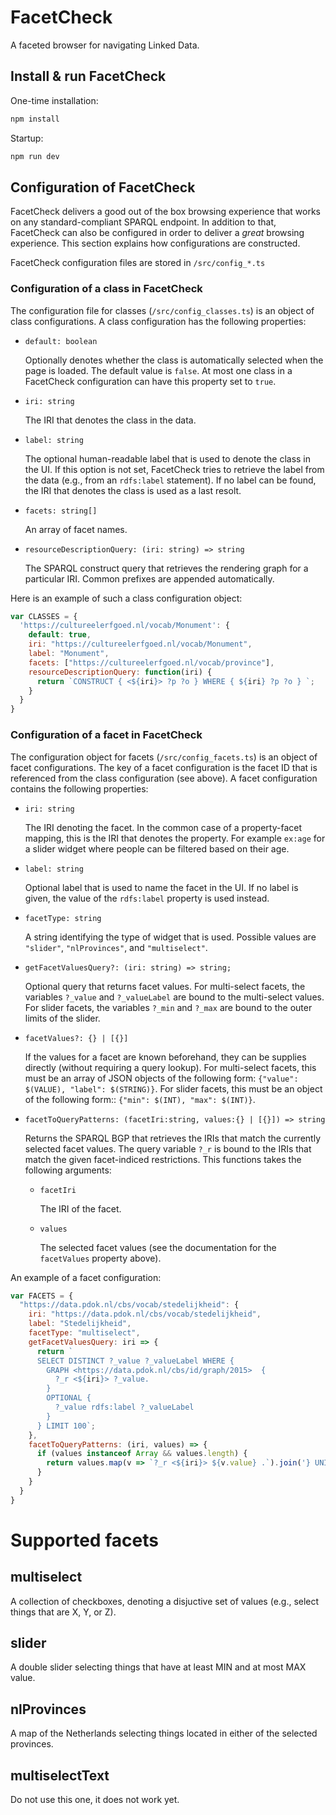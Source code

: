 # FacetCheck

A faceted browser for navigating Linked Data.

## Install & run FacetCheck

One-time installation:

```sh
npm install
```

Startup:

```sh
npm run dev
```

## Configuration of FacetCheck

FacetCheck delivers a good out of the box browsing experience that
works on any standard-compliant SPARQL endpoint.  In addition to that,
FacetCheck can also be configured in order to deliver a *great*
browsing experience.  This section explains how configurations are
constructed.

FacetCheck configuration files are stored in `/src/config_*.ts`

### Configuration of a class in FacetCheck

The configuration file for classes (`/src/config_classes.ts`) is an
object of class configurations.  A class configuration has the
following properties:

  - `default: boolean`

    Optionally denotes whether the class is automatically selected
    when the page is loaded.  The default value is `false`.  At most
    one class in a FacetCheck configuration can have this property set
    to `true`.

  - `iri: string`

    The IRI that denotes the class in the data.

  - `label: string`

    The optional human-readable label that is used to denote the class
    in the UI.  If this option is not set, FacetCheck tries to
    retrieve the label from the data (e.g., from an `rdfs:label`
    statement).  If no label can be found, the IRI that denotes the
    class is used as a last resolt.

  - `facets: string[]`

    An array of facet names.

  - `resourceDescriptionQuery: (iri: string) => string`

    The SPARQL construct query that retrieves the rendering graph for
    a particular IRI.  Common prefixes are appended automatically.

Here is an example of such a class configuration object:

```javascript
var CLASSES = {
  'https://cultureelerfgoed.nl/vocab/Monument': {
    default: true,
    iri: "https://cultureelerfgoed.nl/vocab/Monument",
    label: "Monument",
    facets: ["https://cultureelerfgoed.nl/vocab/province"],
    resourceDescriptionQuery: function(iri) {
      return `CONSTRUCT { <${iri}> ?p ?o } WHERE { ${iri} ?p ?o } `;
    }
  }
}
```

### Configuration of a facet in FacetCheck

The configuration object for facets (`/src/config_facets.ts`) is an
object of facet configurations.  The key of a facet configuration is
the facet ID that is referenced from the class configuration (see
above).  A facet configuration contains the following properties:

  - `iri: string`

     The IRI denoting the facet.  In the common case of a
     property-facet mapping, this is the IRI that denotes the
     property.  For example `ex:age` for a slider widget where people
     can be filtered based on their age.

  - `label: string`

    Optional label that is used to name the facet in the UI.  If no
    label is given, the value of the `rdfs:label` property is used
    instead.

  - `facetType: string`

    A string identifying the type of widget that is used.  Possible
    values are `"slider"`, `"nlProvinces"`, and `"multiselect"`.

  - `getFacetValuesQuery?: (iri: string) => string;`

    Optional query that returns facet values.  For multi-select
    facets, the variables `?_value` and `?_valueLabel` are bound to
    the multi-select values.  For slider facets, the variables `?_min`
    and `?_max` are bound to the outer limits of the slider.

  - `facetValues?: {} | [{}]`

    If the values for a facet are known beforehand, they can be
    supplies directly (without requiring a query lookup).  For
    multi-select facets, this must be an array of JSON objects of the
    following form: `{"value": $(VALUE), "label": $(STRING)}`.  For
    slider facets, this must be an object of the following form::
    `{"min": $(INT), "max": $(INT)}`.

  - `facetToQueryPatterns: (facetIri:string, values:{} | [{}]) => string`

    Returns the SPARQL BGP that retrieves the IRIs that match the
    currently selected facet values.  The query variable `?_r` is
    bound to the IRIs that match the given facet-indiced restrictions.
    This functions takes the following arguments:

      - `facetIri`

         The IRI of the facet.

      - `values`

        The selected facet values (see the documentation for the
        `facetValues` property above).

An example of a facet configuration:

```javascript
var FACETS = {
  "https://data.pdok.nl/cbs/vocab/stedelijkheid": {
    iri: "https://data.pdok.nl/cbs/vocab/stedelijkheid",
    label: "Stedelijkheid",
    facetType: "multiselect",
    getFacetValuesQuery: iri => {
      return `
      SELECT DISTINCT ?_value ?_valueLabel WHERE {
        GRAPH <https://data.pdok.nl/cbs/id/graph/2015>  {
          ?_r <${iri}> ?_value.
        }
        OPTIONAL {
          ?_value rdfs:label ?_valueLabel
        }
      } LIMIT 100`;
    },
    facetToQueryPatterns: (iri, values) => {
      if (values instanceof Array && values.length) {
        return values.map(v => `?_r <${iri}> ${v.value} .`).join('} UNION {')
      }
    }
  }
}
```

# Supported facets

## multiselect

A collection of checkboxes, denoting a disjuctive set of values (e.g.,
select things that are X, Y, or Z).

## slider

A double slider selecting things that have at least MIN and at most MAX
value.

## nlProvinces

A map of the Netherlands selecting things located in either of the selected provinces.

## multiselectText

Do not use this one, it does not work yet.

